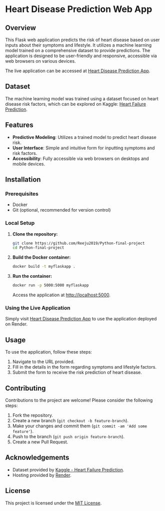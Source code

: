 # Heart Disease Prediction Web App

## Overview

This Flask web application predicts the risk of heart disease based on user inputs about their symptoms and lifestyle. It utilizes a machine learning model trained on a comprehensive dataset to provide predictions. The application is designed to be user-friendly and responsive, accessible via web browsers on various devices.

The live application can be accessed at [Heart Disease Prediction App](https://myflaskapp-latest.onrender.com).

## Dataset

The machine learning model was trained using a dataset focused on heart disease risk factors, which can be explored on Kaggle: [Heart Failure Prediction](https://www.kaggle.com/code/tanmay111999/heart-failure-prediction-cv-score-90-5-models/input).

## Features

-   **Predictive Modeling**: Utilizes a trained model to predict heart disease risk.
-   **User Interface**: Simple and intuitive form for inputting symptoms and risk factors.
-   **Accessibility**: Fully accessible via web browsers on desktops and mobile devices.

## Installation

### Prerequisites

-   Docker
-   Git (optional, recommended for version control)

### Local Setup

1. **Clone the repository:**

    ```bash
    git clone https://github.com/Reeju2019/Python-final-project
    cd Python-final-project
    ```

2. **Build the Docker container:**

    ```bash
    docker build -t myflaskapp .
    ```

3. **Run the container:**

    ```bash
    docker run -p 5000:5000 myflaskapp
    ```

    Access the application at [http://localhost:5000](http://localhost:5000).

### Using the Live Application

Simply visit [Heart Disease Prediction App](https://myflaskapp-latest.onrender.com) to use the application deployed on Render.

## Usage

To use the application, follow these steps:

1. Navigate to the URL provided.
2. Fill in the details in the form regarding symptoms and lifestyle factors.
3. Submit the form to receive the risk prediction of heart disease.

## Contributing

Contributions to the project are welcome! Please consider the following steps:

1. Fork the repository.
2. Create a new branch (`git checkout -b feature-branch`).
3. Make your changes and commit them (`git commit -am 'Add some feature'`).
4. Push to the branch (`git push origin feature-branch`).
5. Create a new Pull Request.

## Acknowledgements

-   Dataset provided by [Kaggle - Heart Failure Prediction](https://www.kaggle.com/code/tanmay111999/heart-failure-prediction-cv-score-90-5-models/input).
-   Hosting provided by [Render](https://render.com).

## License

This project is licensed under the [MIT License](https://github.com/Reeju2019/Python-final-project/blob/master/LICENSE).
